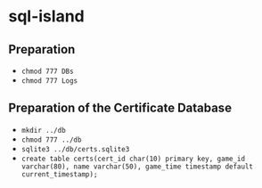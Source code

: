 # sql-island

## Preparation
* ```chmod 777 DBs```
* ```chmod 777 Logs```

## Preparation of the Certificate Database
* ```mkdir ../db```
* ```chmod 777 ../db```
* ```sqlite3 ../db/certs.sqlite3```
* ```create table certs(cert_id char(10) primary key, game_id varchar(80), name varchar(50), game_time timestamp default current_timestamp);```
